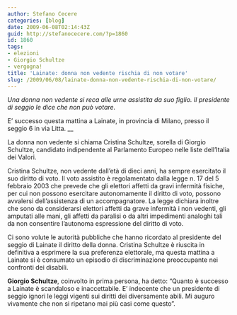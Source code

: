 ```yaml
---
author: Stefano Cecere
categories: [blog]
date: 2009-06-08T02:14:43Z
guid: http://stefanocecere.com/?p=1860
id: 1860
tags:
- elezioni
- Giorgio Schultze
- vergogna!
title: 'Lainate: donna non vedente rischia di non votare'
slug: /2009/06/08/lainate-donna-non-vedente-rischia-di-non-votare/
---
```


_Una donna non vedente si reca alle urne assistita da suo figlio. Il presidente di seggio le dice che non può votare._

E’ successo questa mattina a Lainate, in provincia di Milano, presso il seggio 6 in via Litta. __

La donna non vedente si chiama Cristina Schultze, sorella di Giorgio Schultze, candidato indipendente al Parlamento Europeo nelle liste dell’Italia dei Valori.

Cristina Schultze, non vedente dall’età di dieci anni, ha sempre esercitato il suo diritto di voto. Il voto assistito è regolamentato dalla legge n. 17 del 5 febbraio 2003 che prevede che gli elettori affetti da gravi infermità fisiche, per cui non possono esercitare autonomamente il diritto di voto, possono avvalersi dell’assistenza di un accompagnatore. La legge dichiara inoltre che sono da considerarsi elettori affetti da grave infermità i non vedenti, gli amputati alle mani, gli affetti da paralisi o da altri impedimenti analoghi tali da non consentire l’autonoma espressione del diritto di voto.

Ci sono volute le autorità pubbliche che hanno ricordato al presidente del seggio di Lainate il diritto della donna. Cristina Schultze è riuscita in definitiva a esprimere la sua preferenza elettorale, ma questa mattina a Lainate si è consumato un episodio di discriminazione preoccupante nei confronti dei disabili.

**Giorgio Schultze**, coinvolto in prima persona, ha detto: “Quanto è successo a Lainate è scandaloso e inaccettabile. E’ indecente che un presidente di seggio ignori le leggi vigenti sui diritti dei diversamente abili. Mi auguro vivamente che non si ripetano mai più casi come questo”.